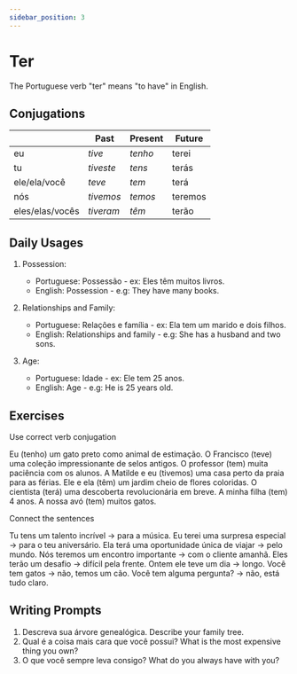 ```yaml
---
sidebar_position: 3
---
```


# Ter

The Portuguese verb "ter" means "to have" in English.

## Conjugations

|                 | Past      | Present | Future  |
| --------------- | --------- | ------- | ------- |
| eu              | _tive_    | _tenho_ | terei   |
| tu              | _tiveste_ | _tens_  | terás   |
| ele/ela/você    | _teve_    | _tem_   | terá    |
| nós             | _tivemos_ | _temos_ | teremos |
| eles/elas/vocês | _tiveram_ | _têm_   | terão   |

## Daily Usages

1. Possession:

   - Portuguese: Possessão - ex: Eles têm muitos livros.
   - English: Possession - e.g: They have many books.

2. Relationships and Family:

   - Portuguese: Relações e família - ex: Ela tem um marido e dois filhos.
   - English: Relationships and family - e.g: She has a husband and two sons.

3. Age:

   - Portuguese: Idade - ex: Ele tem 25 anos.
   - English: Age - e.g: He is 25 years old.

## Exercises

Use correct verb conjugation

Eu (tenho) um gato preto como animal de estimação.
O Francisco (teve) uma coleção impressionante de selos antigos.
O professor (tem) muita paciência com os alunos.
A Matilde e eu (tivemos) uma casa perto da praia para as férias.
Ele e ela (têm) um jardim cheio de flores coloridas.
O cientista (terá) uma descoberta revolucionária em breve.
A minha filha (tem) 4 anos.
A nossa avó (tem) muitos gatos.

Connect the sentences

Tu tens um talento incrível -> para a música.
Eu terei uma surpresa especial -> para o teu aniversário.
Ela terá uma oportunidade única de viajar -> pelo mundo.
Nós teremos um encontro importante -> com o cliente amanhã.
Eles terão um desafio -> difícil pela frente.
Ontem ele teve um dia -> longo.
Você tem gatos -> não, temos um cão.
Você tem alguma pergunta? -> não, está tudo claro.

## Writing Prompts

1. Descreva sua árvore genealógica. Describe your family tree.
2. Qual é a coisa mais cara que você possui? What is the most expensive thing you own?
3. O que você sempre leva consigo? What do you always have with you?
